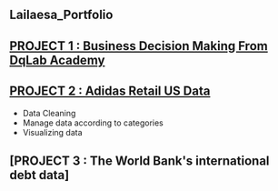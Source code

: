 ## Lailaesa_Portfolio
## [PROJECT 1 : Business Decision Making From DqLab Academy](https://github.com/lailaesa/Lailaesa_Portfolio/blob/main/Dq_Lab_Project.ipynb)

## [PROJECT 2 : Adidas Retail US Data](https://github.com/lailaesa/Lailaesa_Portfolio/blob/main/Adidas%20Retail%20Data.ipynb)
- Data Cleaning
- Manage data according to categories
- Visualizing data

## [PROJECT 3 : The World Bank's international debt data]
